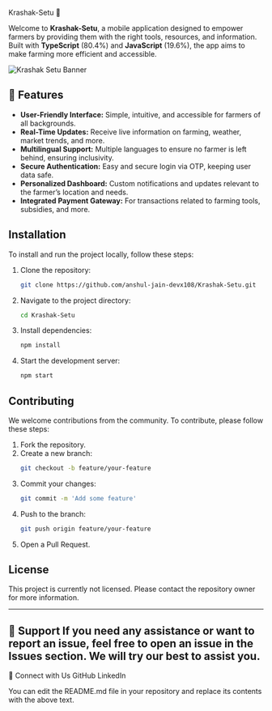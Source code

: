 Krashak-Setu 🌾

Welcome to **Krashak-Setu**, a mobile application designed to empower farmers by providing them with the right tools, resources, and information. Built with **TypeScript** (80.4%) and **JavaScript** (19.6%), the app aims to make farming more efficient and accessible.

![Krashak Setu Banner](https://example.com/banner-image.png)  <!-- Replace with actual image -->

## 🚀 Features

- **User-Friendly Interface:** Simple, intuitive, and accessible for farmers of all backgrounds.
- **Real-Time Updates:** Receive live information on farming, weather, market trends, and more.
- **Multilingual Support:** Multiple languages to ensure no farmer is left behind, ensuring inclusivity.
- **Secure Authentication:** Easy and secure login via OTP, keeping user data safe.
- **Personalized Dashboard:** Custom notifications and updates relevant to the farmer’s location and needs.
- **Integrated Payment Gateway:** For transactions related to farming tools, subsidies, and more.
## Installation

To install and run the project locally, follow these steps:

1. Clone the repository:
   ```sh
   git clone https://github.com/anshul-jain-devx108/Krashak-Setu.git
   ```
2. Navigate to the project directory:
   ```sh
   cd Krashak-Setu
   ```
3. Install dependencies:
   ```sh
   npm install
   ```
4. Start the development server:
   ```sh
   npm start
   ```

## Contributing

We welcome contributions from the community. To contribute, please follow these steps:

1. Fork the repository.
2. Create a new branch:
   ```sh
   git checkout -b feature/your-feature
   ```
3. Commit your changes:
   ```sh
   git commit -m 'Add some feature'
   ```
4. Push to the branch:
   ```sh
   git push origin feature/your-feature
   ```
5. Open a Pull Request.

## License

This project is currently not licensed. Please contact the repository owner for more information.

---

🌟 Support
If you need any assistance or want to report an issue, feel free to open an issue in the Issues section. We will try our best to assist you.
---
📱 Connect with Us
GitHub
LinkedIn


You can edit the README.md file in your repository and replace its contents with the above text.
